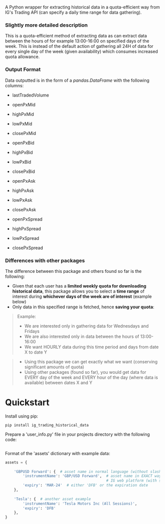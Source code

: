 A Python wrapper for extracting historical data in a quota-efficient way from IG's Trading API (can specify a daily time range for data gathering).

### Slightly more detailed description
This is a quota-efficient method of extracting data as can extract data between the hours of for example 13:00-16:00 on specified days of the week. This is instead of the default action of gathering all 24H of data for every single day of the week (given availability) which consumes increased quota allowance.

### Output Format

Data outputted is in the form of a *pandas.DataFrame* with the following columns:
* lastTradedVolume

* openPxMid
* highPxMid
* lowPxMid
* closePxMid

* openPxBid
* highPxBid
* lowPxBid
* closePxBid

* openPxAsk
* highPxAsk
* lowPxAsk
* closePxAsk

* openPxSpread
* highPxSpread
* lowPxSpread
* closePxSpread

### Differences with other packages

The difference between this package and others found so far is the following:
* Given that each user has a **limited weekly quota for downloading historical data**, this package allows you to select a **time range** of interest during **whichever days of the week are of interest** (example below)
* Only data in this specified range is fetched, hence **saving your quota**:

> Example:
> * We are interested only in gathering data for Wednesdays and Fridays
> * We are also interested only in data between the hours of 13:00-16:00
> * We want HOURLY data during this time period and days from date X to date Y

> * Using this package we can get exactly what we want (conserving significant amounts of quota)
> * Using other packages (found so far), you would get data for EVERY day of the week and EVERY hour of the day (where data is available) between dates X and Y

# Quickstart

Install using pip:

`pip install ig_trading_historical_data`

Prepare a 'user_info.py' file in your projects directory with the following code:
```python

```


Format of the 'assets' dictionary with example data:
```python
assets = {
    
    'GBPUSD Forward': {  # asset name in normal language (without slashes)
        'instrumentName': 'GBP/USD Forward',  # asset name in EXACT way seen on 
                                              # IG web platform (with slashes if relevant)
        'expiry': 'MAR-24'  # either 'DFB' or the expiration date
    },
    
    'Tesla': {  # another asset example
        'instrumentName': 'Tesla Motors Inc (All Sessions)',  
        'expiry': 'DFB'
    },
}
```


